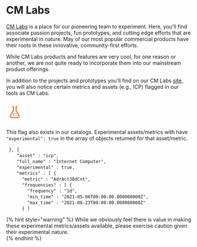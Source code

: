 # CM Labs

[CM Labs](https://coinmetrics.io/cm-labs/) is a place for our pioneering team to experiment.  Here, you'll find associate passion projects, fun prototypes, and cutting edge efforts that are experimental in nature.  May of our most popular commercial products have their roots in these innovative, community-first efforts.  

While CM Labs products and features are very cool, for one reason or another, we are not quite ready to incorporate them into our mainstream product offerings.  

In addition to the projects and prototypes you'll find on our CM Labs [site](https://coinmetrics.io/cm-labs/), you will also notice certain metrics and assets \(e.g., ICP\) flagged in our tools as CM Labs.  

![](.gitbook/assets/screen-shot-2021-08-24-at-7.54.11-pm.png)

This flag also exists in our catalogs.  Experimental assets/metrics with have  `"experimental": true` in the array of objects returned for that asset/metric.

```text
 }, {
    "asset" : "icp",
    "full_name" : "Internet Computer",
    "experimental" : true,
    "metrics" : [ {
      "metric" : "AdrAct30dCnt",
      "frequencies" : [ {
        "frequency" : "1d",
        "min_time" : "2021-05-06T00:00:00.000000000Z",
        "max_time" : "2021-08-23T00:00:00.000000000Z"
      } ]
```

{% hint style="warning" %}
While we obviously feel there is value in making these experimental metrics/assets available, please exercise caution given their experimental nature.  
{% endhint %}



